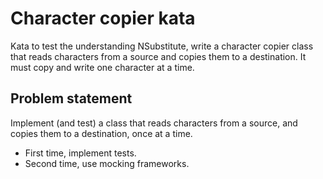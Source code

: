 # Character copier kata

Kata to test the  understanding NSubstitute, write a character copier class that reads characters from a
source and copies them to a destination. It must copy and write one character at a time.


## Problem statement

Implement (and test) a class that reads characters from a source, and copies them to a destination, once at a time.

- First time, implement tests.
- Second time, use mocking frameworks.
